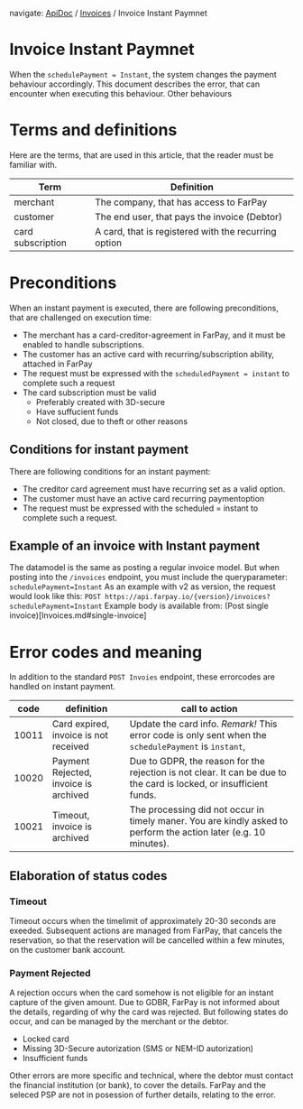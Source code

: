 navigate: [ApiDoc](../README.md) / [Invoices](Invoices.md) / Invoice Instant Paymnet

# Invoice Instant Paymnet

When the `schedulePayment = Instant`, the system changes the payment behaviour accordingly. This document describes the error, that can encounter when executing this behaviour.
Other behaviours 

# Terms and definitions

Here are the terms, that are used in this article, that the reader must be familiar with.

Term              | Definition                                  
------------------|----------------------------------------------
merchant          | The company, that has access to FarPay       
customer          | The end user, that pays the invoice (Debtor) 
card subscription | A card, that is registered with the recurring option


# Preconditions
When an instant payment is executed, there are following preconditions, that are challenged on execution time:
* The merchant has a card-creditor-agreement in FarPay, and it must be enabled to handle subscriptions.
* The customer has an active card with recurring/subscription ability, attached in FarPay
* The request must be expressed with the `scheduledPayment = instant` to complete such a request
* The card subscription must be valid 
  * Preferably created with 3D-secure
  * Have suffucient funds
  * Not closed, due to theft or other reasons
 
## Conditions for instant payment
There are following conditions for an instant payment:
* The creditor card agreement must have recurring set as a valid option.
* The customer must have an active card recurring paymentoption
* The request must be expressed with the scheduled = instant to complete such a request.

## Example of an invoice with Instant payment
The datamodel is the same as posting a regular invoice model. But when posting into the `/invoices` endpoint, you must include the queryparameter: `schedulePayment=Instant`
As an example with v2 as version, the request would look like this:
`POST https://api.farpay.io/{version}/invoices?schedulePayment=Instant`
Example body is available from: (Post single invoice)[Invoices.md#single-invoice]


# Error codes and meaning
In addition to the standard `POST Invoies` endpoint, these errorcodes are handled on instant payment.

code            |  definition                              | call to action
----------------|------------------------------------------|-----------------------------------------
10011           | Card expired, invoice is not received    | Update the card info. _Remark!_ This error code is only sent when the `schedulePayment` is `instant`, 
10020           | Payment Rejected, invoice is archived    | Due to GDPR, the reason for the rejection is not clear. It can be due to the card is locked, or insufficient funds.
10021           | Timeout, invoice is archived             | The processing did not occur in timely maner. You are kindly asked to perform the action later (e.g. 10 minutes).

## Elaboration of status codes
### Timeout
Timeout occurs when the timelimit of approximately 20-30 seconds are exeeded. Subsequent actions are managed from FarPay, that cancels the reservation, so that the reservation will be cancelled within a few minutes, on the customer bank account.

### Payment Rejected
A rejection occurs when the card somehow is not eligible for an instant capture of the given amount. Due to GDBR, FarPay is not informed about the details, regarding of why the card was rejected. But following states do occur, and can be managed by the merchant or the debtor.
* Locked card
* Missing 3D-Secure autorization (SMS or NEM-ID autorization)
* Insufficient funds

Other errors are more specific and technical, where the debtor must contact the financial institution (or bank), to cover the details. FarPay and the seleced PSP are not in posession of further details, relating to the error.
